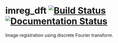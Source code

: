 # imreg_dft [![Build Status](https://travis-ci.org/matejak/imreg_dft.svg?branch=master)](https://travis-ci.org/matejak/imreg_dft) [![Documentation Status](https://readthedocs.org/projects/imreg-dft/badge/?version=latest)](https://readthedocs.org/projects/imreg-dft/?badge=latest)

Image registration using discrete Fourier transform.
